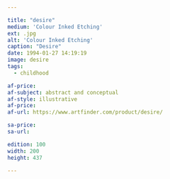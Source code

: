 ```yaml
---

title: "desire"
medium: 'Colour Inked Etching'
ext: .jpg
alt: 'Colour Inked Etching'
caption: "Desire"
date: 1994-01-27 14:19:19
image: desire
tags:
  - childhood

af-price:
af-subject: abstract and conceptual
af-style: illustrative
af-price:
af-url: https://www.artfinder.com/product/desire/

sa-price:
sa-url:

edition: 100
width: 200
height: 437

---
```


